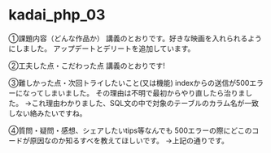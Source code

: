 # kadai_php_03

①課題内容（どんな作品か）
講義のとおりです。好きな映画を入れられるようにしました。
アップデートとデリートを追加しています。

②工夫した点・こだわった点
講義のとおりです!

③難しかった点・次回トライしたいこと(又は機能)
indexからの送信が500エラーになってしまいました。
その理由は不明で最初からやり直したら治りました。
→これ理由わかりました、SQL文の中で対象のテーブルのカラム名が一致しない絡みたいですね。

④質問・疑問・感想、シェアしたいtips等なんでも
500エラーの際にどこのコードが原因なのか知るすべを教えてほしいです。
→上記の通りです。
